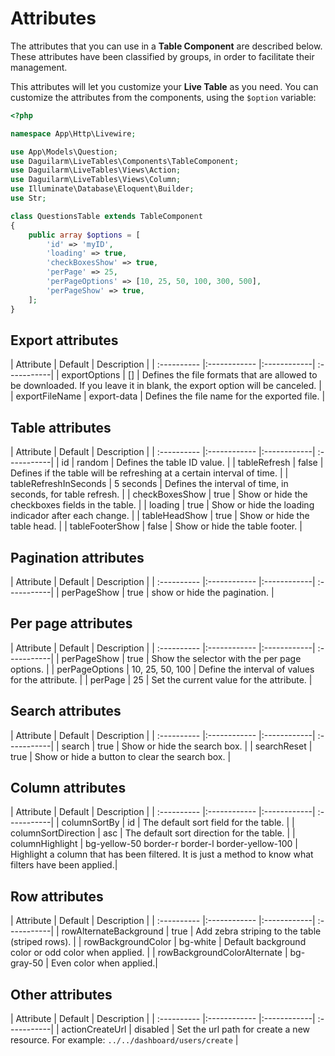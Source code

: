 # Attributes

The attributes that you can use in a **Table Component** are described below. These attributes have been classified by groups, in order to facilitate their management.

This attributes will let you customize your **Live Table** as you need. You can customize the attributes from the components, using the `$option` variable:

```php 
<?php

namespace App\Http\Livewire;

use App\Models\Question;
use Daguilarm\LiveTables\Components\TableComponent;
use Daguilarm\LiveTables\Views\Action;
use Daguilarm\LiveTables\Views\Column;
use Illuminate\Database\Eloquent\Builder;
use Str;

class QuestionsTable extends TableComponent
{
    public array $options = [
        'id' => 'myID',
        'loading' => true,
        'checkBoxesShow' => true,
        'perPage' => 25,
        'perPageOptions' => [10, 25, 50, 100, 300, 500],
        'perPageShow' => true,
    ];
}
```

## Export attributes

| Attribute | Default | Description |
| :---------- |:------------ |:------------| :-----------| 
| exportOptions | [] | Defines the file formats that are allowed to be downloaded. If you leave it in blank, the export option will be canceled. |
| exportFileName | export-data | Defines the file name for the exported file. |

## Table attributes

| Attribute | Default | Description |
| :---------- |:------------ |:------------| :-----------| 
| id | random | Defines the table ID value. |
| tableRefresh | false | Defines if the table will be refreshing at a certain interval of time. |
| tableRefreshInSeconds | 5 seconds | Defines the interval of time, in seconds, for table refresh. |
| checkBoxesShow | true | Show or hide the checkboxes fields in the table. |
| loading | true | Show or hide the loading indicador after each change. |
| tableHeadShow | true | Show or hide the table head. |
| tableFooterShow | false | Show or hide the table footer. |

## Pagination attributes

| Attribute | Default | Description |
| :---------- |:------------ |:------------| :-----------| 
| perPageShow | true | show or hide the pagination. |

## Per page attributes

| Attribute | Default | Description |
| :---------- |:------------ |:------------| :-----------| 
| perPageShow | true | Show the selector with the per page options. |
| perPageOptions | 10, 25, 50, 100 | Define the interval of values for the attribute. |
| perPage | 25 | Set the current value for the attribute. |

## Search attributes

| Attribute | Default | Description |
| :---------- |:------------ |:------------| :-----------| 
| search | true | Show or hide the search box. |
| searchReset | true | Show or hide a button to clear the search box. |

## Column attributes

| Attribute | Default | Description |
| :---------- |:------------ |:------------| :-----------| 
| columnSortBy | id | The default sort field for the table. |
| columnSortDirection | asc | The default sort direction for the table. |
| columnHighlight | bg-yellow-50 border-r border-l border-yellow-100 | Highlight a column that has been filtered. It is just a method to know what filters have been applied.|

## Row attributes

| Attribute | Default | Description |
| :---------- |:------------ |:------------| :-----------| 
| rowAlternateBackground | true | Add zebra striping to the table (striped rows). |
| rowBackgroundColor | bg-white | Default background color or odd color when applied. |
| rowBackgroundColorAlternate | bg-gray-50 | Even color when applied.|

## Other attributes

| Attribute | Default | Description |
| :---------- |:------------ |:------------| :-----------| 
| actionCreateUrl | disabled | Set the url path for create a new resource. For example: `../../dashboard/users/create` |
